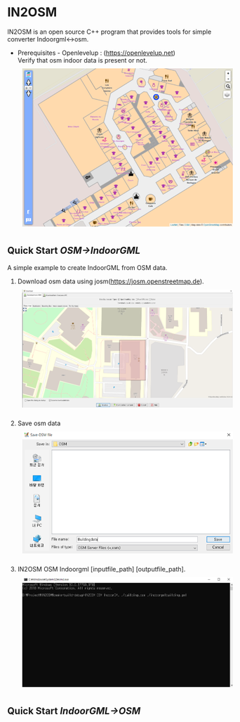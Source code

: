 IN2OSM
=============

IN2OSM is an open source C++ program that provides tools for simple converter Indoorgml<->osm.
* Prerequisites
       - Openlevelup : (https://openlevelup.net) <br>
       Verify that osm indoor data is present or not.<br>
        <img width="500" src="Photo/shopping_mall.png" style="margin:10px"></img>
        
## Quick Start *OSM->IndoorGML*
A simple example to create IndoorGML from OSM data.
1. Download osm data using josm(https://josm.openstreetmap.de).<br>
   <img width="500" src="Photo/download_josm.PNG" style="margin:10px"></img>
   
2. Save osm data<br>
    <img width="500" src="Photo/save_osmdata.PNG" style="margin:10px"></img>
    
3. IN2OSM OSM Indoorgml [inputfile_path] [outputfile_path].<br>
    <img width="500" src="Photo/cmd.png" style="margin:10px"></img>


## Quick Start *IndoorGML->OSM*
